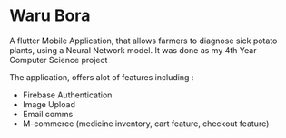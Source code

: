 # Waru Bora

A flutter Mobile Application, that allows farmers to diagnose sick potato plants, using a Neural Network model. It was done as my 4th Year Computer Science project

The application, offers alot of features including : 
- Firebase Authentication
- Image Upload
- Email comms
- M-commerce (medicine inventory, cart feature, checkout feature)




